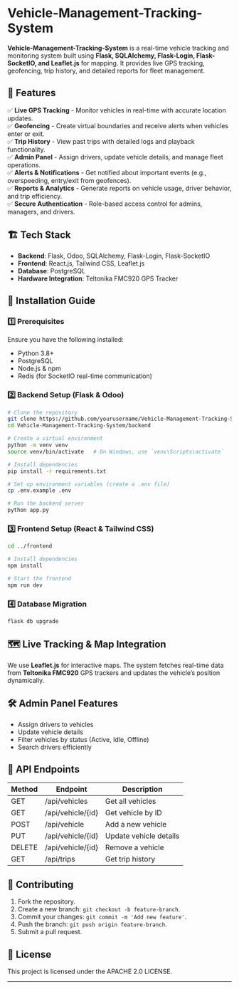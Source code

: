 # Vehicle-Management-Tracking-System

**Vehicle-Management-Tracking-System** is a real-time vehicle tracking and monitoring system built using **Flask, SQLAlchemy, Flask-Login, Flask-SocketIO, and Leaflet.js** for mapping. It provides live GPS tracking, geofencing, trip history, and detailed reports for fleet management.

## 📌 Features

✅ **Live GPS Tracking** - Monitor vehicles in real-time with accurate location updates.\
✅ **Geofencing** - Create virtual boundaries and receive alerts when vehicles enter or exit.\
✅ **Trip History** - View past trips with detailed logs and playback functionality.\
✅ **Admin Panel** - Assign drivers, update vehicle details, and manage fleet operations.\
✅ **Alerts & Notifications** - Get notified about important events (e.g., overspeeding, entry/exit from geofences).\
✅ **Reports & Analytics** - Generate reports on vehicle usage, driver behavior, and trip efficiency.\
✅ **Secure Authentication** - Role-based access control for admins, managers, and drivers.

## 🏗️ Tech Stack

- **Backend**: Flask, Odoo, SQLAlchemy, Flask-Login, Flask-SocketIO
- **Frontend**: React.js, Tailwind CSS, Leaflet.js
- **Database**: PostgreSQL
- **Hardware Integration**: Teltonika FMC920 GPS Tracker

## 🚀 Installation Guide

### **1️⃣ Prerequisites**

Ensure you have the following installed:

- Python 3.8+
- PostgreSQL
- Node.js & npm
- Redis (for SocketIO real-time communication)

### **2️⃣ Backend Setup (Flask & Odoo)**

```bash
# Clone the repository
git clone https://github.com/yourusername/Vehicle-Management-Tracking-System.git
cd Vehicle-Management-Tracking-System/backend

# Create a virtual environment
python -m venv venv
source venv/bin/activate   # On Windows, use `venv\Scripts\activate`

# Install dependencies
pip install -r requirements.txt

# Set up environment variables (create a .env file)
cp .env.example .env

# Run the backend server
python app.py
```

### **3️⃣ Frontend Setup (React & Tailwind CSS)**

```bash
cd ../frontend

# Install dependencies
npm install

# Start the frontend
npm run dev
```

### **4️⃣ Database Migration**

```bash
flask db upgrade
```

## 🗺️ Live Tracking & Map Integration

We use **Leaflet.js** for interactive maps. The system fetches real-time data from **Teltonika FMC920** GPS trackers and updates the vehicle’s position dynamically.

## 🛠️ Admin Panel Features

- Assign drivers to vehicles
- Update vehicle details
- Filter vehicles by status (Active, Idle, Offline)
- Search drivers efficiently

## 📄 API Endpoints

| Method | Endpoint          | Description            |
| ------ | ----------------- | ---------------------- |
| GET    | /api/vehicles     | Get all vehicles       |
| GET    | /api/vehicle/{id} | Get vehicle by ID      |
| POST   | /api/vehicle      | Add a new vehicle      |
| PUT    | /api/vehicle/{id} | Update vehicle details |
| DELETE | /api/vehicle/{id} | Remove a vehicle       |
| GET    | /api/trips        | Get trip history       |

## 👥 Contributing

1. Fork the repository.
2. Create a new branch: `git checkout -b feature-branch`.
3. Commit your changes: `git commit -m 'Add new feature'`.
4. Push the branch: `git push origin feature-branch`.
5. Submit a pull request.

## 📜 License

This project is licensed under the APACHE 2.0 LICENSE.

---


